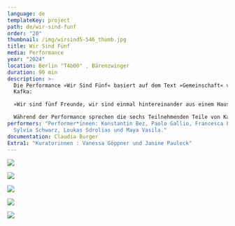 ```yaml
---
language: de
templateKey: project
path: de/wir-sind-funf
order: "20"
thumbnail: /img/wirsind5-546_thumb.jpg
title: Wir Sind Fünf
media: Performance
year: "2024"
location: Berlin "T4b00" , Bärenzwinger
duration: 90 min
description: >-
  Die Performance »Wir Sind Fünf« basiert auf dem Text »Gemeinschaft« vom Franz
  Kafka:

  »Wir sind fünf Freunde, wir sind einmal hintereinander aus einem Haus gekommen […] Seitdem leben wir zusammen, es wäre ein friedliches Leben, wenn sich nicht immerfort ein sechster einmischen würde […]. Er tut uns nichts […]. Wir kennen ihn nicht und wollen ihn nicht bei uns aufnehmen. Wir fünf haben zwar früher einander auch nicht gekannt, und wenn man will, kennen wir einander auch jetzt nicht, aber was bei uns fünf möglich ist und geduldet wird, ist bei jenem sechsten nicht möglich […]. Außerdem sind wir fünf und wir wollen nicht sechs sein. […] aber mögen wir ihn noch so sehr wegstoßen, er kommt wieder.« 

  Während der Performance sprechen die sechs Teilnehmenden Teile von Kafkas Text, wobei die Position und Bewegung der Körper als lebende Skulpturen weitere Ebenen hinzufügen. Die Personen bewegen sich dabei, bleiben stehen, sprechen einen Satz, schweigen teilweise und wechseln ihre Position. Sie wiederholen sich – mal nachdenklich, mal wütend. So wird die Gruppe langsam zu einem zeitversetzten Chor, der von fünf spricht, obwohl sechs anwesend sind.
performers: "Performer*innen: Konstantin Bez, Paolo Gallio, Francesca Locanto,
  Sylvia Schwarz, Loukas Sdrolias und Maya Vasila."
documentation: Claudia Burger
Extra1: "Kuratorinnen : Vanessa Göppner und Janine Pauleck"
---
```

![](/img/wirsind5-546.jpg)

![](/img/wirsind5-571.jpg)

![](/img/wirsind5-202.jpg)

![](/img/wirsind5-221.jpg)

![](/img/wirsind5-479.jpg)